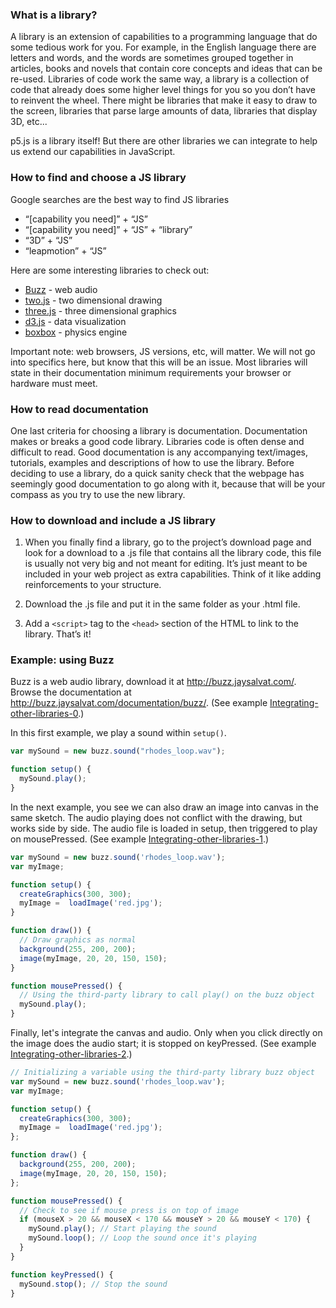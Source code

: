 ### What is a library?
A library is an extension of capabilities to a programming language that do some tedious work for you. For example, in the English language there are letters and words, and the words are sometimes grouped together in articles, books and novels that contain core concepts and ideas that can be re-used. Libraries of code work the same way, a library is a collection of code that already does some higher level things for you so you don’t have to reinvent the wheel. There might be libraries that make it easy to draw to the screen, libraries that parse large amounts of data, libraries that display 3D, etc...

p5.js is a library itself! But there are other libraries we can integrate to help us extend our capabilities in JavaScript.

### How to find and choose a JS library
Google searches are the best way to find JS libraries
+ “[capability you need]” + “JS”
+ “[capability you need]” + “JS” + “library”
+ “3D” + “JS”
+ “leapmotion” + “JS”

Here are some interesting libraries to check out:
+ [Buzz](http://buzz.jaysalvat.com/) - web audio
+ [two.js](http://jonobr1.github.io/two.js) - two dimensional drawing
+ [three.js](http://threejs.org) - three dimensional graphics
+ [d3.js](http://d3js.org) - data visualization
+ [boxbox](http://incompl.github.io/boxbox) - physics engine

Important note: web browsers, JS versions, etc, will matter. We will not go into specifics here, but know that this will be an issue. Most libraries will state in their documentation minimum requirements your browser or hardware must meet.

### How to read documentation
One last criteria for choosing a library is documentation. Documentation makes or breaks a good code library.  Libraries code is often dense and difficult to read. Good documentation is any accompanying text/images, tutorials, examples and descriptions of how to use the library. Before deciding to use a library, do a quick sanity check that the webpage has seemingly good documentation to go along with it, because that will be your compass as you try to use the new library.

### How to download and include a JS library
1. When you finally find a library, go to the project’s download page and look for a download to a .js file that contains all the library code, this file is usually not very big and not meant for editing.  It’s just meant to be included in your web project as extra capabilities.  Think of it like adding reinforcements to your structure.

2. Download the .js file and put it in the same folder as your .html file.

3. Add a ```<script>``` tag to the ```<head>``` section of the HTML to link to the library. That’s it!


### Example: using Buzz

Buzz is a web audio library, download it at http://buzz.jaysalvat.com/. Browse the documentation at http://buzz.jaysalvat.com/documentation/buzz/. (See example [Integrating-other-libraries-0](https://github.com/lmccart/processing-js/tree/master/examples/tutorials/Integrating-other-libraries/0).)

In this first example, we play a sound within ```setup()```.
```javascript
var mySound = new buzz.sound("rhodes_loop.wav");

function setup() {
  mySound.play();
}
```

In the next example, you see we can also draw an image into canvas in the same sketch. The audio playing does not conflict with the drawing, but works side by side. The audio file is loaded in setup, then triggered to play on mousePressed. (See example [Integrating-other-libraries-1](https://github.com/lmccart/processing-js/tree/master/examples/tutorials/Integrating-other-libraries/1).)

```javascript
var mySound = new buzz.sound('rhodes_loop.wav');
var myImage;

function setup() {
  createGraphics(300, 300);
  myImage =  loadImage('red.jpg');
}

function draw()) {
  // Draw graphics as normal
  background(255, 200, 200);
  image(myImage, 20, 20, 150, 150);
}

function mousePressed() {
  // Using the third-party library to call play() on the buzz object
  mySound.play();
}
```

Finally, let's integrate the canvas and audio. Only when you click directly on the image does the audio start; it is stopped on keyPressed. (See example [Integrating-other-libraries-2](https://github.com/lmccart/processing-js/tree/master/examples/tutorials/Integrating-other-libraries/2).)
 
```javascript
// Initializing a variable using the third-party library buzz object
var mySound = new buzz.sound('rhodes_loop.wav');
var myImage;

function setup() {
  createGraphics(300, 300);
  myImage =  loadImage('red.jpg');
};

function draw() {
  background(255, 200, 200);
  image(myImage, 20, 20, 150, 150);
};

function mousePressed() {
  // Check to see if mouse press is on top of image
  if (mouseX > 20 && mouseX < 170 && mouseY > 20 && mouseY < 170) {
    mySound.play(); // Start playing the sound
    mySound.loop(); // Loop the sound once it's playing
  }
}

function keyPressed() {
  mySound.stop(); // Stop the sound
}
```